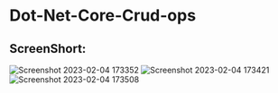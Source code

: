 # Dot-Net-Core-Crud-ops
## ScreenShort:
![Screenshot 2023-02-04 173352](https://user-images.githubusercontent.com/57463173/216765126-fdcadbd7-eea0-4009-a2c5-16b23f1d2f26.png)
![Screenshot 2023-02-04 173421](https://user-images.githubusercontent.com/57463173/216765132-173f9429-564c-4076-939c-e3dc835f37ea.png)
![Screenshot 2023-02-04 173508](https://user-images.githubusercontent.com/57463173/216765134-f1f21c44-9679-4b39-ab08-5834bde57c72.png)
